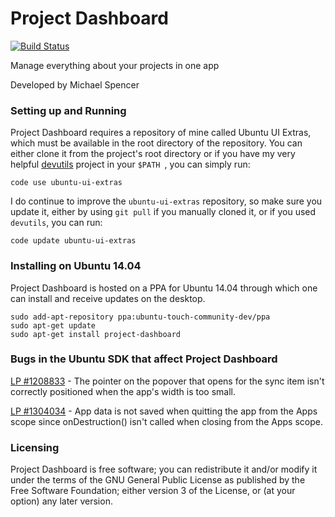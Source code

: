 Project Dashboard
=================

[![Build Status](https://travis-ci.org/iBeliever/project-dashboard.png?branch=master)](https://travis-ci.org/iBeliever/project-dashboard)

Manage everything about your projects in one app

Developed by Michael Spencer

### Setting up and Running ###

Project Dashboard requires a repository of mine called Ubuntu UI Extras, which must be available in the root directory of the repository. You can either clone it from the project's root directory or if you have my very helpful [devutils](http://github.com/iBeliever/devutils) project in your `$PATH `, you can simply run:

    code use ubuntu-ui-extras
    
I do continue to improve the `ubuntu-ui-extras` repository, so make sure you update it, either by using `git pull` if you manually cloned it, or if you used `devutils`, you can run:

    code update ubuntu-ui-extras

### Installing on Ubuntu 14.04 ###

Project Dashboard is hosted on a PPA for Ubuntu 14.04 through which one can install and receive updates on the desktop.

```
sudo add-apt-repository ppa:ubuntu-touch-community-dev/ppa
sudo apt-get update
sudo apt-get install project-dashboard
```

### Bugs in the Ubuntu SDK that affect Project Dashboard ###

[LP #1208833](https://bugs.launchpad.net/ubuntu-ui-toolkit/+bug/1208833) - The pointer on the popover that opens for the sync item isn't correctly positioned when the app's width is too small.

[LP #1304034](https://bugs.launchpad.net/ubuntu/+source/unity-scope-click/+bug/1304034) - App data is not saved when quitting the app from the Apps scope since onDestruction() isn't called when closing from the Apps scope.

### Licensing ###

Project Dashboard is free software; you can redistribute it and/or modify it under the terms of the GNU General Public License as published by the Free Software Foundation; either version 3 of the License, or (at your option) any later version.
